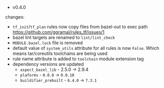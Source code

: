 * v0.4.0

changes:
  * `tf_init`/`tf_plan` rules now copy files from bazel-out to exec path https://github.com/ggramal/rules_tf/issues/1
  * bazel lint targets are renamed to `lint/lint_check`
  * `MODULE.bazel.lock` file is removed
  * default value of `system_utils` attribute for all rules is now `False`. Which means tar/coreutils toolchains are being used
  * rule name attribute is added to `toolchain` module extension tag
  * dependency versions are updated
    * `aspect_bazel_lib` - 2.5.0 -> 2.9.4
    * `plaforms` - `0.0.8` -> `0.0.10`
    * `buildifier_prebuilt` - `6.4.0` -> `7.3.1`
